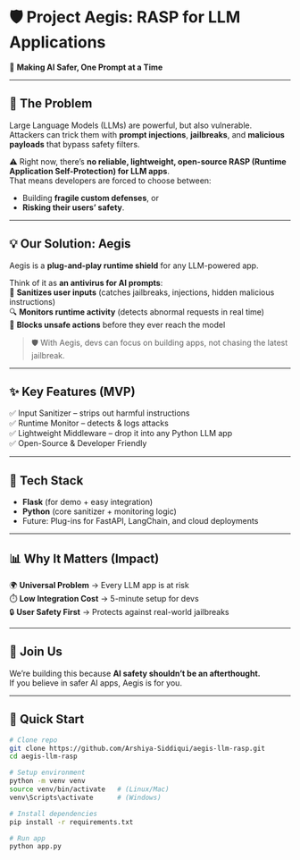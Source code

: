 # 🛡️ Project Aegis: RASP for LLM Applications  

🚀 **Making AI Safer, One Prompt at a Time**  

---

## 🎯 The Problem  
Large Language Models (LLMs) are powerful, but also vulnerable.  
Attackers can trick them with **prompt injections**, **jailbreaks**, and **malicious payloads** that bypass safety filters.  

⚠️ Right now, there’s **no reliable, lightweight, open-source RASP (Runtime Application Self-Protection) for LLM apps**.  
That means developers are forced to choose between:  
- Building **fragile custom defenses**, or  
- **Risking their users’ safety**.  

---

## 💡 Our Solution: Aegis  
Aegis is a **plug-and-play runtime shield** for any LLM-powered app.  

Think of it as **an antivirus for AI prompts**:  
🧹 **Sanitizes user inputs** (catches jailbreaks, injections, hidden malicious instructions)  
🔍 **Monitors runtime activity** (detects abnormal requests in real time)  
🚫 **Blocks unsafe actions** before they ever reach the model  

> 🛡️ With Aegis, devs can focus on building apps, not chasing the latest jailbreak.  

---

## ✨ Key Features (MVP)  
✅ Input Sanitizer – strips out harmful instructions  
✅ Runtime Monitor – detects & logs attacks  
✅ Lightweight Middleware – drop it into any Python LLM app  
✅ Open-Source & Developer Friendly  

---

## 🔧 Tech Stack  
- **Flask** (for demo + easy integration)  
- **Python** (core sanitizer + monitoring logic)  
- Future: Plug-ins for FastAPI, LangChain, and cloud deployments  

---

## 📊 Why It Matters (Impact)  
🌍 **Universal Problem** → Every LLM app is at risk  
⏱️ **Low Integration Cost** → 5-minute setup for devs  
🔒 **User Safety First** → Protects against real-world jailbreaks  

---

## 🤝 Join Us  
We’re building this because **AI safety shouldn’t be an afterthought.**  
If you believe in safer AI apps, Aegis is for you.  

---

## 🧪 Quick Start  

```bash
# Clone repo
git clone https://github.com/Arshiya-Siddiqui/aegis-llm-rasp.git
cd aegis-llm-rasp

# Setup environment
python -m venv venv
source venv/bin/activate   # (Linux/Mac)
venv\Scripts\activate      # (Windows)

# Install dependencies
pip install -r requirements.txt

# Run app
python app.py
